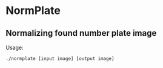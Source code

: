 # NormPlate
Normalizing found number plate image
------

Usage:

	./normplate [input image] [output image]
